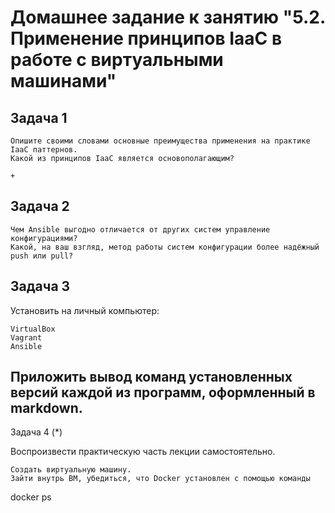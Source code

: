 # Домашнее задание к занятию "5.2. Применение принципов IaaC в работе с виртуальными машинами"
## Задача 1

    Опишите своими словами основные преимущества применения на практике IaaC паттернов.
    Какой из принципов IaaC является основополагающим?

    + 

## Задача 2

    Чем Ansible выгодно отличается от других систем управление конфигурациями?
    Какой, на ваш взгляд, метод работы систем конфигурации более надёжный push или pull?

## Задача 3

Установить на личный компьютер:

    VirtualBox
    Vagrant
    Ansible

## Приложить вывод команд установленных версий каждой из программ, оформленный в markdown.
Задача 4 (*)

Воспроизвести практическую часть лекции самостоятельно.

    Создать виртуальную машину.
    Зайти внутрь ВМ, убедиться, что Docker установлен с помощью команды

docker ps
